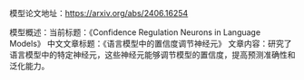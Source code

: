 模型论文地址：https://arxiv.org/abs/2406.16254

模型概述：当前标题：《Confidence Regulation Neurons in Language Models》
中文文章标题：《语言模型中的置信度调节神经元》
文章内容：研究了语言模型中的特定神经元，这些神经元能够调节模型的置信度，提高预测准确性和泛化能力。
